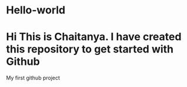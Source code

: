 # Hello-world

# Hi This is Chaitanya. I have created this repository to get started with Github
My first github project
